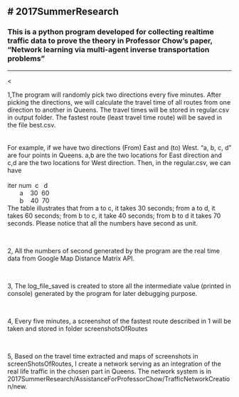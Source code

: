 <h2># 2017SummerResearch</h2>
<h3>This is a python program developed for collecting realtime traffic data to prove the theory in Professor Chow’s paper, “Network learning via multi-agent inverse transportation problems”</h3>
<hr><
<p>
1,The program will randomly pick two directions every five minutes. After picking the directions, we will calculate the travel time of all routes from one direction to another in Queens. The travel times will be stored in regular.csv in output folder. The fastest route (least travel time route) will be saved in the file best.csv.
<br>
<br>
<br>
For example, if we have two directions (From) East and (to) West. “a, b, c, d” are four points in Queens. a,b are the two locations for East direction and c,d are the two locations for West direction. Then, in the regular.csv, we can have
<br><br>
iter num	&nbsp;c&nbsp&nbsp;&nbsp;d<br>
&nbsp;&nbsp;&nbsp;&nbsp;&nbsp;&nbsp;&nbsp;a&nbsp;&nbsp;&nbsp	30&nbsp;&nbsp;60<br>
&nbsp;&nbsp;&nbsp;&nbsp;&nbsp;&nbsp;&nbsp;b&nbsp;&nbsp;&nbsp	40&nbsp;&nbsp;70
<br>
The table illustrates that from a to c, it takes 30 seconds; from a to d, it takes 60 seconds; from b to c, it take 40 seconds; from b to d it takes 70 seconds.
Please notice that all the numbers have second as unit.
<br>
</p>
<br>
<p>
2, All the numbers of second generated by the program are the real time data from Google Map Distance Matrix API.
</p>
<br>
<p>
3, The log_file_saved is created to store all the intermediate value (printed in console) generated by the program for later debugging purpose.
</p>
<br>
<p>
4, Every five minutes, a screenshot of the fastest route described in 1 will be taken and stored in folder screenshotsOfRoutes
</p>
<br>
<p>
5, Based on the travel time extracted and maps of screenshots in screenShotsOfRoutes, I create a network serving as an integration of the real life traffic in the chosen part in Queens. The network system is in 2017SummerResearch/AssistanceForProfessorChow/TrafficNetworkCreation/new.
</p>
